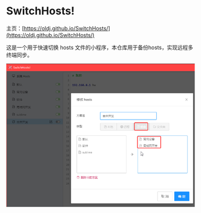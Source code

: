 # SwitchHosts!

主页：[https://oldj.github.io/SwitchHosts/](https://oldj.github.io/SwitchHosts/)  

这是一个用于快速切换 hosts 文件的小程序，本仓库用于备份hosts，实现远程多终端同步。  


![](screenshots/image_78.png)
